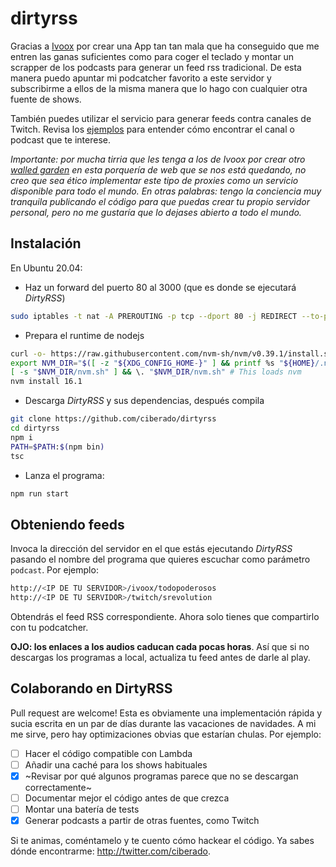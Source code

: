 # dirtyrss

Gracias a [Ivoox](https://ivoox.com) por crear una App tan tan mala que ha conseguido que me entren las ganas
suficientes como para coger el teclado y montar un scrapper de los podcasts para generar un feed rss tradicional.
De esta manera puedo apuntar mi podcatcher favorito a este servidor y subscribirme a ellos de la misma manera
que lo hago con cualquier otra fuente de shows.

También puedes utilizar el servicio para generar feeds contra canales de Twitch. Revisa los [ejemplos](https://github.com/ciberado/dirtyrss?tab=readme-ov-file#obteniendo-feeds)
para entender cómo encontrar el canal o podcast que te interese.

*Importante: por mucha tirria que les tenga a los de Ivoox por crear otro [walled garden](https://blog.tail.digital/es/sabes-lo-que-es-walled-garden/)
en esta porquería de web que se nos está quedando, no creo que sea ético implementar este
tipo de proxies como un servicio disponible para todo el mundo. En otras palabras: tengo la conciencia muy
tranquila publicando el código para que puedas crear tu propio servidor personal, pero no me gustaría que lo dejases
abierto a todo el mundo.*

## Instalación

En Ubuntu 20.04:

* Haz un forward del puerto 80 al 3000 (que es donde se ejecutará *DirtyRSS*)

```bash
sudo iptables -t nat -A PREROUTING -p tcp --dport 80 -j REDIRECT --to-port 3000
```

* Prepara el runtime de nodejs

```bash
curl -o- https://raw.githubusercontent.com/nvm-sh/nvm/v0.39.1/install.sh | bash
export NVM_DIR="$([ -z "${XDG_CONFIG_HOME-}" ] && printf %s "${HOME}/.nvm" || printf %s "${XDG_CONFIG_HOME}/nvm")"
[ -s "$NVM_DIR/nvm.sh" ] && \. "$NVM_DIR/nvm.sh" # This loads nvm
nvm install 16.1
```

* Descarga *DirtyRSS* y sus dependencias, después compila

```bash
git clone https://github.com/ciberado/dirtyrss
cd dirtyrss
npm i
PATH=$PATH:$(npm bin)
tsc
```

* Lanza el programa:

```bash
npm run start
```

## Obteniendo feeds

Invoca la dirección del servidor en el que estás ejecutando *DirtyRSS* pasando el nombre del programa que
quieres escuchar como parámetro `podcast`. Por ejemplo:

```bash
http://<IP DE TU SERVIDOR>/ivoox/todopoderosos
http://<IP DE TU SERVIDOR>/twitch/srevolution
```

Obtendrás el feed RSS correspondiente. Ahora solo tienes que compartirlo con tu podcatcher.

**OJO: los enlaces a los audios caducan cada pocas horas**. Así que si no descargas los programas a local,
actualiza tu feed antes de darle al play.

## Colaborando en DirtyRSS

Pull request are welcome! Esta es obviamente una implementación rápida y sucia escrita en un par de días durante
las vacaciones de navidades. A mi me sirve, pero hay optimizaciones obvias que estarían chulas. Por ejemplo:

- [ ] Hacer el código compatible con Lambda
- [ ] Añadir una caché para los shows habituales
- [x] ~Revisar por qué algunos programas parece que no se descargan correctamente~
- [ ] Documentar mejor el código antes de que crezca
- [ ] Montar una batería de tests
- [x] Generar podcasts a partir de otras fuentes, como Twitch

Si te animas, coméntamelo y te cuento cómo hackear el código. Ya sabes dónde encontrarme: http://twitter.com/ciberado.
